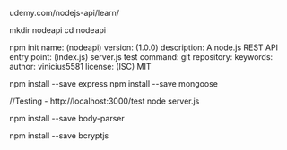 udemy.com/nodejs-api/learn/

mkdir nodeapi
cd nodeapi

npm init
	name: (nodeapi) 
	version: (1.0.0) 
	description: A node.js REST API
	entry point: (index.js) server.js
	test command: 
	git repository: 
	keywords: 
	author: vinicius5581
	license: (ISC) MIT


npm install --save express
npm install --save mongoose

//Testing - http://localhost:3000/test
	node server.js

npm install --save body-parser

npm install --save bcryptjs
